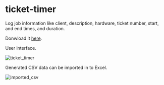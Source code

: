 # ticket-timer
Log job information like client, description, hardware, ticket number, start, and end times, and duration.

Donwload it [here](https://github.com/FrancoDuPlessis/ticket-timer/releases).

User interface.

![ticket_timer](https://user-images.githubusercontent.com/107102733/218078955-4ed37c7a-c9ff-4f32-a0af-855e72fe74ed.png)

Generated CSV data can be imported in to Excel.

![imported_csv](https://user-images.githubusercontent.com/107102733/218079478-c28b953c-d772-45ea-9ca9-f65b36a998fb.png)

